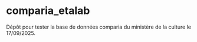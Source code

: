 # comparia_etalab
Dépôt pour tester la base de données comparia du ministère de la culture le 17/09/2025. 
